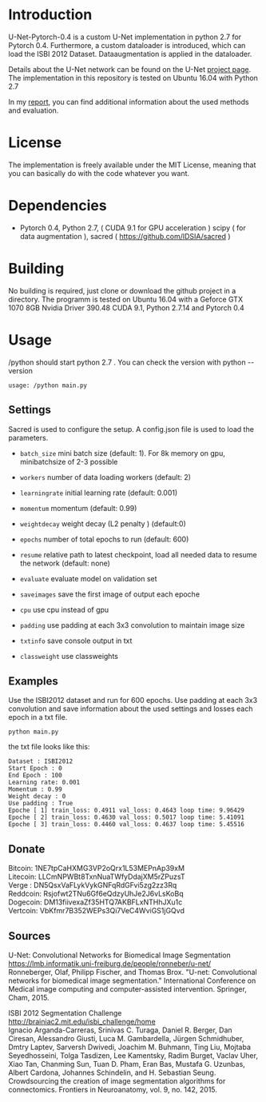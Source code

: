 # Introduction
U-Net-Pytorch-0.4 is a custom U-Net implementation in python 2.7 for Pytorch 0.4.
Furthermore, a custom dataloader is introduced, which can load the ISBI 2012 Dataset.
Dataaugmentation is applied in the dataloader.

Details about the U-Net network can be found on the U-Net [project page](https://lmb.informatik.uni-freiburg.de/people/ronneber/u-net/).
The implementation in this repository is tested on Ubuntu 16.04 with Python 2.7    

In my  [report](https://github.com/Mastercorp/U-Net-Pytorch-0.4/blob/master/practica%20final.pdf), you can find additional information about the used methods and evaluation.

# License
The implementation is freely available under the MIT License,
meaning that you can basically do with the code whatever you want.



# Dependencies
* Pytorch 0.4, Python 2.7, ( CUDA 9.1 for GPU acceleration ) scipy ( for data augmentation ), sacred ( https://github.com/IDSIA/sacred )
 



# Building
No building is required, just clone or download the github project in a directory. The programm is tested on Ubuntu 16.04 with a Geforce GTX 1070 8GB Nvidia Driver 390.48 CUDA 9.1, Python 2.7.14 and Pytorch 0.4  


# Usage
/python should start python 2.7 . You can check the version with python --version
```
usage: /python main.py 
```

## Settings 
Sacred is used to configure the setup. A config.json file is used to load the parameters.

*  `batch_size`
                        mini batch size (default: 1). For 8k memory on gpu,
                        minibatchsize of 2-3 possible
*  `workers`     number of data loading workers (default: 2)
*  `learningrate`                initial learning rate (default: 0.001)
*  `momentum`          momentum (default: 0.99)
*  `weightdecay`        weight decay (L2 penalty ) (default:0)
*  `epochs`            number of total epochs to run (default: 600)

*  `resume`      relative path to latest checkpoint, load all needed data to resume the network (default: none)   
*  `evaluate`        evaluate model on validation set
*  `saveimages`     save the first image of output each epoche
*  `cpu`             use cpu instead of gpu
*  `padding`             use padding at each 3x3 convolution to maintain image
                        size
*  `txtinfo`                  save console output in txt
*  `classweight`                 use classweights






## Examples


Use the ISBI2012 dataset and run for 600 epochs. Use padding at each 3x3 convolution and save information about the used settings and losses each epoch in a txt file.
```
python main.py
```
the txt file looks like this:
```
Dataset : ISBI2012
Start Epoch : 0
End Epoch : 100
Learning rate: 0.001
Momentum : 0.99
Weight decay : 0
Use padding : True
Epoche [ 1] train_loss: 0.4911 val_loss: 0.4643 loop time: 9.96429
Epoche [ 2] train_loss: 0.4630 val_loss: 0.5017 loop time: 5.41091
Epoche [ 3] train_loss: 0.4460 val_loss: 0.4637 loop time: 5.45516
```

## Donate
Bitcoin: 1NE7tpCaHXMG3VP2oQrx1L53MEPnAp39xM  
Litecoin: LLCmNPWBt8TxnNuaTWfyDdajXM5rZPuzsT  
Verge   : DN5QsxVaFLykVykGNFqRdGFvi5zg2zz3Rq   
Reddcoin: Rsjofwt2TNu6Gf6eQdzyUhJe2J6vLsKoBq  
Dogecoin: DM13fiivexaZf35HTQ7AKBFLxNTHhJXu1c  
Vertcoin: VbKfmr7B352WEPs3Qi7VeC4WviGS1jGQvd  


## Sources
U-Net: Convolutional Networks for Biomedical Image Segmentation   
https://lmb.informatik.uni-freiburg.de/people/ronneber/u-net/   
Ronneberger, Olaf, Philipp Fischer, and Thomas Brox. "U-net: Convolutional networks for biomedical image segmentation." International Conference on Medical image computing and computer-assisted intervention. Springer, Cham, 2015.   

ISBI 2012 Segmentation Challenge   
http://brainiac2.mit.edu/isbi_challenge/home   
Ignacio Arganda-Carreras, Srinivas C. Turaga, Daniel R. Berger, Dan Ciresan, Alessandro Giusti, Luca M. Gambardella, Jürgen Schmidhuber, Dmtry Laptev, Sarversh Dwivedi, Joachim M. Buhmann, Ting Liu, Mojtaba Seyedhosseini, Tolga Tasdizen, Lee Kamentsky, Radim Burget, Vaclav Uher, Xiao Tan, Chanming Sun, Tuan D. Pham, Eran Bas, Mustafa G. Uzunbas, Albert Cardona, Johannes Schindelin, and H. Sebastian Seung. Crowdsourcing the creation of image segmentation algorithms for connectomics. Frontiers in Neuroanatomy, vol. 9, no. 142, 2015.   
